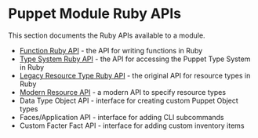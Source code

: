 Puppet Module Ruby APIs
===

This section documents the Ruby APIs available to a module.

* [Function Ruby API][1] - the API for writing functions in Ruby
* [Type System Ruby API][2] - the API for accessing the Puppet Type System in Ruby
* [Legacy Resource Type Ruby API][3] - the original API for resource types in Ruby
* [Modern Resource API][4] - a modern API to specify resource types
* Data Type Object API - interface for creating custom Puppet Object types
* Faces/Application API - interface for adding CLI subcommands
* Custom Facter Fact API - interface for adding custom inventory items

[1]: func-api.md
[2]: type_system_api.md
[3]: resource_types.md
[4]: resource-api/README.md
